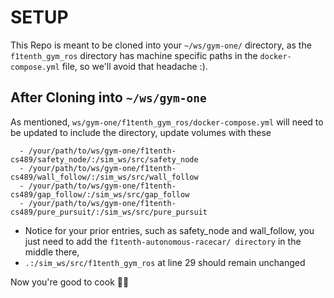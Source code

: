# SETUP
This Repo is meant to be cloned into your ``~/ws/gym-one/`` directory, as the ``f1tenth_gym_ros`` directory has machine specific paths in the ``docker-compose.yml`` file, so we'll avoid that headache :). 

## After Cloning into ``~/ws/gym-one``
As mentioned, ``ws/gym-one/f1tenth_gym_ros/docker-compose.yml`` will need to be updated to include the directory, update volumes with these 
```
  - /your/path/to/ws/gym-one/f1tenth-cs489/safety_node/:/sim_ws/src/safety_node
  - /your/path/to/ws/gym-one/f1tenth-cs489/wall_follow/:/sim_ws/src/wall_follow
  - /your/path/to/ws/gym-one/f1tenth-cs489/gap_follow/:/sim_ws/src/gap_follow
  - /your/path/to/ws/gym-one/f1tenth-cs489/pure_pursuit/:/sim_ws/src/pure_pursuit
```

- Notice for your prior entries, such as safety_node and wall_follow, you just need to add the ``f1tenth-autonomous-racecar/ directory`` in the middle there, 
- ``.:/sim_ws/src/f1tenth_gym_ros`` at line 29 should remain unchanged 


Now you're good to cook 👨‍🍳
